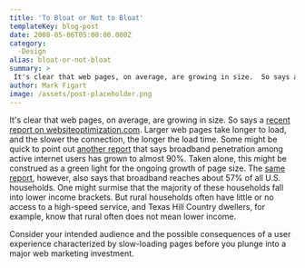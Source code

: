 ```yaml
---
title: 'To Bloat or Not to Bloat'
templateKey: blog-post
date: 2008-05-06T05:00:00.000Z
category: 
  -Design
alias: bloat-or-not-bloat
summary: > 
 It's clear that web pages, on average, are growing in size.  So says a recent report on websiteoptimization.com.  Larger web pages take longer to load, and the slower the connection, the longer the load time.
author: Mark Figart
image: /assets/post-placeholder.png
---
```


It's clear that web pages, on average, are growing in size. So says a [recent report on websiteoptimization.com](http://www.websiteoptimization.com/speed/tweak/average-web-page/). Larger web pages take longer to load, and the slower the connection, the longer the load time. Some might be quick to point out [another report](http://www.websiteoptimization.com/bw/0804/) that says broadband penetration among active internet users has grown to almost 90%. Taken alone, this might be construed as a green light for the ongoing growth of page size. The [same report](http://www.websiteoptimization.com/bw/0804/), however, also says that broadband reaches about 57% of all U.S. households. One might surmise that the majority of these households fall into lower income brackets. But rural households often have little or no access to a high-speed service, and Texas Hill Country dwellers, for example, know that rural often does not mean lower income.

Consider your intended audience and the possible consequences of a user experience characterized by slow-loading pages before you plunge into a major web marketing investment.